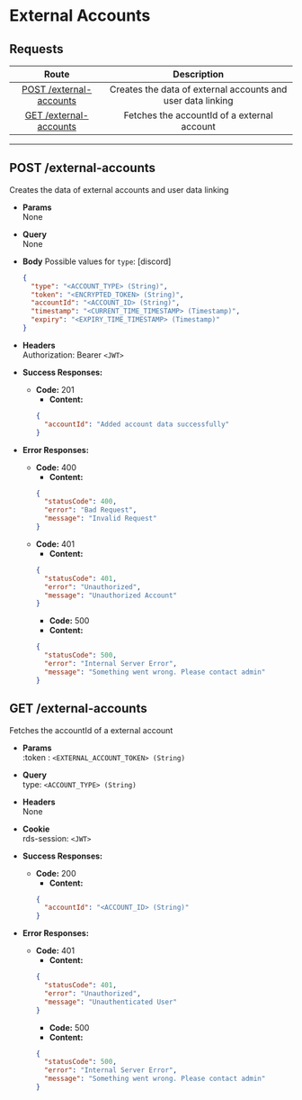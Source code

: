 # External Accounts

## **Requests**

|                       Route                        |                         Description                         |
| :------------------------------------------------: | :---------------------------------------------------------: |
| [POST /external-accounts](#post-external-accounts) | Creates the data of external accounts and user data linking |
|  [GET /external-accounts](#get-external-accounts)  |         Fetches the accountId of a external account         |

---

## **POST /external-accounts**

Creates the data of external accounts and user data linking

- **Params**  
  None
- **Query**  
  None
- **Body** Possible values for `type`: [discord]

  ```json
  {
    "type": "<ACCOUNT_TYPE> (String)",
    "token": "<ENCRYPTED_TOKEN> (String)",
    "accountId": "<ACCOUNT_ID> (String)",
    "timestamp": "<CURRENT_TIME_TIMESTAMP> (Timestamp)",
    "expiry": "<EXPIRY_TIME_TIMESTAMP> (Timestamp)"
  }
  ```

- **Headers**  
  Authorization: Bearer `<JWT>`

- **Success Responses:**

  - **Code:** 201
    - **Content:**
    ```json
    {
      "accountId": "Added account data successfully"
    }
    ```

- **Error Responses:**
  - **Code:** 400
    - **Content:**
    ```json
    {
      "statusCode": 400,
      "error": "Bad Request",
      "message": "Invalid Request"
    }
    ```
  - **Code:** 401
    - **Content:**
    ```json
    {
      "statusCode": 401,
      "error": "Unauthorized",
      "message": "Unauthorized Account"
    }
    ```
    - **Code:** 500
    - **Content:**
    ```json
    {
      "statusCode": 500,
      "error": "Internal Server Error",
      "message": "Something went wrong. Please contact admin"
    }
    ```

## **GET /external-accounts**

Fetches the accountId of a external account

- **Params**  
  :token : `<EXTERNAL_ACCOUNT_TOKEN> (String)`
- **Query**  
  type: `<ACCOUNT_TYPE> (String)`
- **Headers**  
  None
- **Cookie**  
  rds-session: `<JWT>`

- **Success Responses:**

  - **Code:** 200
    - **Content:**
    ```json
    {
      "accountId": "<ACCOUNT_ID> (String)"
    }
    ```

- **Error Responses:**
  - **Code:** 401
    - **Content:**
    ```json
    {
      "statusCode": 401,
      "error": "Unauthorized",
      "message": "Unauthenticated User"
    }
    ```
    - **Code:** 500
    - **Content:**
    ```json
    {
      "statusCode": 500,
      "error": "Internal Server Error",
      "message": "Something went wrong. Please contact admin"
    }
    ```
